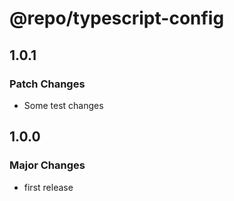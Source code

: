 # @repo/typescript-config

## 1.0.1

### Patch Changes

- Some test changes

## 1.0.0

### Major Changes

- first release
